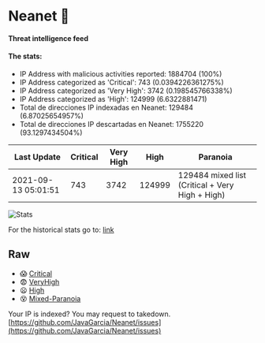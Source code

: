 # Neanet :hocho:
#### Threat intelligence feed
#### The stats:

- IP Address with malicious activities reported: 1884704 (100%)
- IP Address categorized as 'Critical':  743 (0.0394226361275%)
- IP Address categorized as 'Very High':  3742 (0.198545766338%)
- IP Address categorized as 'High':  124999 (6.6322881471)
- Total de direcciones IP indexadas en Neanet:  129484 (6.87025654957%)
- Total de direcciones IP descartadas en Neanet:  1755220 (93.1297434504%)

| Last Update | Critical | Very High | High | Paranoia |
| --- | --- | --- | --- | --- |
| 2021-09-13 05:01:51 | 743 | 3742 | 124999 | 129484 mixed list (Critical + Very High + High)|

![Stats](https://docs.google.com/spreadsheets/d/e/2PACX-1vSnaNMIXVabIpDJjufMlzH7poXnshF3mgd8Is1g9ytUEzVsP5my4Trn8f-xkoLLQ38xpL3HtmUexLo6/pubchart?oid=501124687&format=image)

For the historical stats go to: [link](/stats.csv)
## Raw
- :scream: [Critical](https://raw.githubusercontent.com/JavaGarcia/Neanet/master/blacklists/neanet_critical.txt)
- :fearful: [VeryHigh](https://raw.githubusercontent.com/JavaGarcia/Neanet/master/blacklists/neanet_veryHigh.txtt)
- :frowning: [High](https://raw.githubusercontent.com/JavaGarcia/Neanet/master/blacklists/neanet_high.txt)
- :dizzy_face: [Mixed-Paranoia](https://raw.githubusercontent.com/JavaGarcia/Neanet/master/blacklists/neanet_all.txt)


Your IP is indexed? You may request to takedown. [https://github.com/JavaGarcia/Neanet/issues](https://github.com/JavaGarcia/Neanet/issues)




























































































































































































































































































































































































































































































































































































































































































































































































































































































































































































































































































































































































































































































































































































































































































































































































































































































































































































































































































































































































































































































































































































































































































































































































































































































































































































































































































































































































































































































































































































































































































































































































































































































































































































































































































































































































































































































































































































































































































































































































































































































































































































































































































































































































































































































































































































































































































































































































































































































































































































































































































































































































































































































































































































































































































































































































































































































































































































































































































































































































































































































































































































































































































































































































































































































































































































































































































































































































































































































































































































































































































































































































































































































































































































































































































































































































































































































































































































































































































































































































































































































































































































































































































































































































































































































































































































































































































































































































































































































































